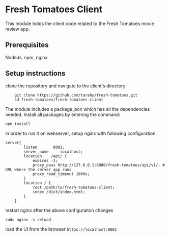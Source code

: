 # Fresh Tomatoes Client
This module holds the client code related to the Fresh Tomatoes movie review app.   
## Prerequisites
NodeJs, npm, nginx

## Setup instructions
clone the repository and navigate to the client's directory
```
    git clone https://github.com/tarahs/fresh-tomatoes.git
    cd fresh-tomatoes/fresh-tomatoes-client
  ```  
The module includes a package.json which has all the dependencies needed. Install all packages by entering the command: 
```
npm install
```

In order to run it on webserver, setup nginx with following configuration:

```
server{
        listen       8081;
        server_name     localhost;
        location    /api/ {
            expires -1;
            proxy_pass http://127.0.0.1:8080/fresh-tomatoes/api/v1/; # URL where the server app runs
            proxy_read_timeout 1800s;
        }
        location / {
            root /path/to/fresh-tomatoes-client;
            index /dist/index.html;
        }
    }
```
restart nginx after the above configuraiton changes
```
sudo nginx -s reload
```
load the UI from the browser
```https://localhost:8081```
